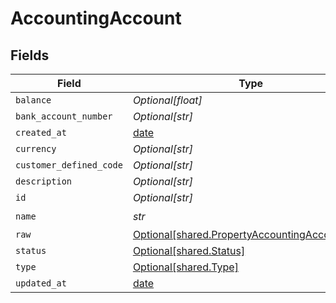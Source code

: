 # AccountingAccount


## Fields

| Field                                                                                                | Type                                                                                                 | Required                                                                                             | Description                                                                                          |
| ---------------------------------------------------------------------------------------------------- | ---------------------------------------------------------------------------------------------------- | ---------------------------------------------------------------------------------------------------- | ---------------------------------------------------------------------------------------------------- |
| `balance`                                                                                            | *Optional[float]*                                                                                    | :heavy_minus_sign:                                                                                   | N/A                                                                                                  |
| `bank_account_number`                                                                                | *Optional[str]*                                                                                      | :heavy_minus_sign:                                                                                   | N/A                                                                                                  |
| `created_at`                                                                                         | [date](https://docs.python.org/3/library/datetime.html#date-objects)                                 | :heavy_minus_sign:                                                                                   | N/A                                                                                                  |
| `currency`                                                                                           | *Optional[str]*                                                                                      | :heavy_minus_sign:                                                                                   | N/A                                                                                                  |
| `customer_defined_code`                                                                              | *Optional[str]*                                                                                      | :heavy_minus_sign:                                                                                   | N/A                                                                                                  |
| `description`                                                                                        | *Optional[str]*                                                                                      | :heavy_minus_sign:                                                                                   | N/A                                                                                                  |
| `id`                                                                                                 | *Optional[str]*                                                                                      | :heavy_minus_sign:                                                                                   | N/A                                                                                                  |
| `name`                                                                                               | *str*                                                                                                | :heavy_check_mark:                                                                                   | N/A                                                                                                  |
| `raw`                                                                                                | [Optional[shared.PropertyAccountingAccountRaw]](../../models/shared/propertyaccountingaccountraw.md) | :heavy_minus_sign:                                                                                   | N/A                                                                                                  |
| `status`                                                                                             | [Optional[shared.Status]](../../models/shared/status.md)                                             | :heavy_minus_sign:                                                                                   | N/A                                                                                                  |
| `type`                                                                                               | [Optional[shared.Type]](../../models/shared/type.md)                                                 | :heavy_minus_sign:                                                                                   | N/A                                                                                                  |
| `updated_at`                                                                                         | [date](https://docs.python.org/3/library/datetime.html#date-objects)                                 | :heavy_minus_sign:                                                                                   | N/A                                                                                                  |